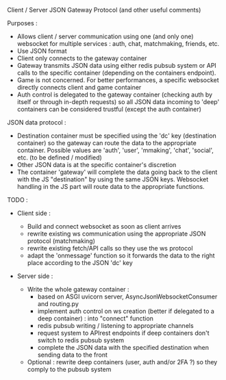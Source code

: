 Client / Server JSON Gateway Protocol (and other useful comments)

Purposes :
* Allows client / server communication using one (and only one) websocket for multiple services : auth, chat, matchmaking, friends, etc.
* Use JSON format
* Client only connects to the gateway container 
* Gateway transmits JSON data using either redis pubsub system or API calls to the specific container (depending on the containers endpoint).
* Game is not concerned. For better performances, a specific websocket directly connects client and game container
* Auth control is delegated to the gateway container (checking auth by itself or through in-depth requests) so all JSON data incoming to 'deep' containers can be considered trustful (except the auth container)

JSON data protocol :
* Destination container must be specified using the 'dc' key (destination container) so the gateway can route the data to the appropriate container. Possible values are 'auth', 'user', 'mmaking', 'chat', 'social', etc. (to be defined / modified)
* Other JSON data is at the specific container's discretion
* The container 'gateway' will complete the data going back to the client with the JS "destination" by using the same JSON keys. Websocket handling in the JS part will route data to the appropriate functions.

TODO :
* Client side :
    * Build and connect websocket as soon as client arrives
    * rewrite existing ws communication using the appropriate JSON protocol (matchmaking)
    * rewrite existing fetch/API calls so they use the ws protocol
    * adapt the 'onmessage' function so it forwards the data to the right place according to the JSON 'dc' key

* Server side :
    * Write the whole gateway container :
        * based on ASGI uvicorn server, AsyncJsonWebsocketConsumer and routing.py
        * implement auth control on ws creation (better if delegated to a deep container) : into "connect" function
        * redis pubsub writing / listening to appropriate channels
        * request system to APIrest endpoints if deep containers don't switch to redis pubsub system
        * complete the JSON data with the specified destination when sending data to the front
    * Optional : rewrite deep containers (user, auth and/or 2FA ?) so they comply to the pubsub system